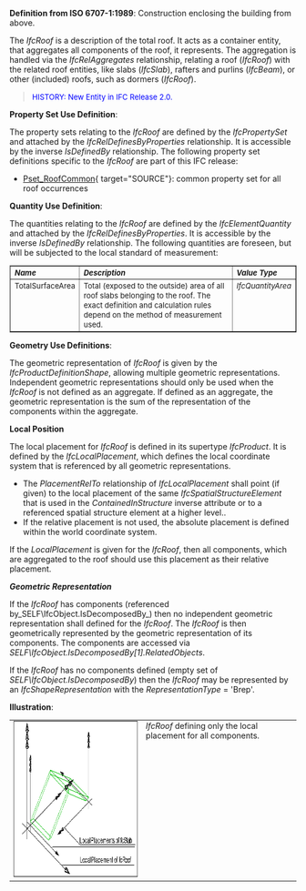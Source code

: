 ﻿**Definition from ISO 6707-1:1989**: Construction enclosing the building from above.

The _IfcRoof_ is a description of the total roof. It acts as a container entity, that aggregates all components of the roof, it represents. The aggregation is handled via the _IfcRelAggregates_ relationship, relating a roof (_IfcRoof_) with the related roof entities, like slabs (_IfcSlab_), rafters and purlins (_IfcBeam_), or other (included) roofs, such as dormers (_IfcRoof_).

> <font color="#0000FF" size="-1">HISTORY: New Entity in IFC
		Release 2.0.</font>

****Property Set Use Definition****:

The property sets relating to the _IfcRoof_ are defined by the _IfcPropertySet_ and attached by the _IfcRelDefinesByProperties_ relationship. It is accessible by the inverse _IsDefinedBy_ relationship. The following property set definitions specific to the _IfcRoof_ are part of this IFC release:

* [Pset_RoofCommon](../../psd/IfcSharedBldgElements/Pset_RoofCommon.xml){ target="SOURCE"}: common property set for all roof occurrences

****Quantity Use Definition****:

The quantities relating to the _IfcRoof_ are defined by the _IfcElementQuantity_ and attached by the _IfcRelDefinesByProperties_. It is accessible by the inverse _IsDefinedBy_ relationship. The following quantities are foreseen, but will be subjected to the local standard of measurement:

<table cellpadding="2" cellspacing="2" border="1"> 
		<tr valign="TOP"> 
		  <td valign="TOP" align="LEFT"><font size="-1"><i><b>Name</b></i></font></td> 
		  <td valign="TOP" align="LEFT" width="60%"><font size="-1"><i><b>Description</b></i></font></td> 
		  <td valign="TOP" align="LEFT"><font size="-1"><i><b>Value
			 Type</b></i></font></td> 
		</tr> 
		<tr> 
		  <td valign="TOP" align="LEFT"><font size="-1">TotalSurfaceArea</font></td> 
		  <td valign="TOP" align="LEFT" width="60%"><font size="-1">Total
			 (exposed to the outside) area of all roof slabs belonging to the roof. The
			 exact definition and calculation rules depend on the method of measurement
			 used.</font></td> 
		  <td valign="TOP" align="LEFT"><font size="-1"><i>IfcQuantityArea</i></font></td> 
		</tr> 
	 </table>

****Geometry Use Definitions****:

The geometric representation of _IfcRoof_ is given by the _IfcProductDefinitionShape_, allowing multiple geometric representations. Independent geometric representations should only be used when the _IfcRoof_ is not defined as an aggregate. If defined as an aggregate, the geometric representation is the sum of the representation of the components within the aggregate.

**Local Position**

The local placement for _IfcRoof_ is defined in its supertype _IfcProduct_. It is defined by the _IfcLocalPlacement_, which defines the local coordinate system that is referenced by all geometric representations.

* The _PlacementRelTo_ relationship of _IfcLocalPlacement_ shall point (if given) to the local placement of the same _IfcSpatialStructureElement_ that is used in the _ContainedInStructure_ inverse attribute or to a referenced spatial structure element at a higher level..
* If the relative placement is not used, the absolute placement is defined within the world coordinate system. 

If the _LocalPlacement_ is given for the _IfcRoof_, then all components, which are aggregated to the roof should use this placement as their relative placement.

**_Geometric Representation_**

If the _IfcRoof_ has components (referenced by_SELF\IfcObject.IsDecomposedBy_) then no independent geometric representation shall defined for the _IfcRoof_. The _IfcRoof_ is then geometrically represented by the geometric representation of its components. The components are accessed via _SELF\IfcObject.IsDecomposedBy[1].RelatedObjects_.

If the _IfcRoof_ has no components defined (empty set of _SELF\IfcObject.IsDecomposedBy_) then the _IfcRoof_ may be represented by an _IfcShapeRepresentation_ with the _RepresentationType_ = 'Brep'.

**Illustration**:

<table cellpadding="2" cellspacing="2"> 
		<tr valign="TOP"> 
		  <td valign="TOP" align="LEFT"><a href="drawings/IfcRoof-Layout1.dwf"><img src="figures/ifcroof-layout1.gif" alt="roof" width="399" height="274" border="0"></a></td> 
		  <td valign="TOP" align="LEFT"><i>IfcRoof</i> defining only the local
			 placement for all components.</td> 
		</tr> 
	 </table>